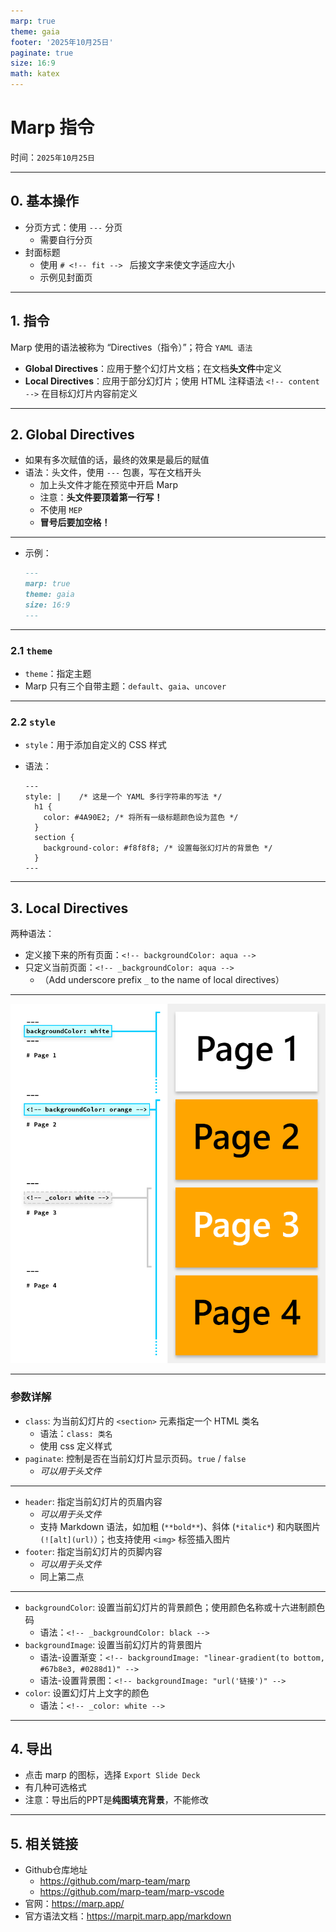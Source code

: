 ```yaml
---
marp: true
theme: gaia
footer: '2025年10月25日'
paginate: true
size: 16:9
math: katex
---
```


# <!-- fit --> Marp 指令

时间：`2025年10月25日`

---

## 0. 基本操作

- 分页方式：使用 `---` 分页
  - 需要自行分页
- 封面标题
  - 使用 `# <!-- fit --> ` 后接文字来使文字适应大小
  - 示例见封面页

---

## 1. 指令

Marp 使用的语法被称为 “Directives（指令）”；符合 `YAML 语法`

- **Global Directives**：应用于整个幻灯片文档；在文档**头文件**中定义
- **Local Directives**：应用于部分幻灯片；使用 HTML 注释语法 `<!-- content -->` 在目标幻灯片内容前定义

---

## 2. Global Directives

- 如果有多次赋值的话，最终的效果是最后的赋值
- 语法：头文件，使用 `---` 包裹，写在文档开头
  - 加上头文件才能在预览中开启 Marp
  - 注意：**头文件要顶着第一行写！**
  - 不使用 `MEP`
  - **冒号后要加空格！**

---

- 示例：

  ```markdown
  ---
  marp: true
  theme: gaia
  size: 16:9
  ---
  ```

---

### 2.1 `theme`

- `theme`：指定主题
- Marp 只有三个自带主题：`default`、`gaia`、`uncover`

---

### 2.2 `style`

- `style`：用于添加自定义的 CSS 样式
- 语法：

  ```
  ---
  style: |    /* 这是一个 YAML 多行字符串的写法 */
    h1 {
      color: #4A90E2; /* 将所有一级标题颜色设为蓝色 */
    }
    section {
      background-color: #f8f8f8; /* 设置每张幻灯片的背景色 */
    }
  ---
  ```

---

## 3. Local Directives

两种语法：

- 定义接下来的所有页面：`<!-- backgroundColor: aqua -->`
- 只定义当前页面：`<!-- _backgroundColor: aqua -->`
  - （Add underscore prefix `_` to the name of local directives）

---

![fit bg](./images/6.1-1-local_directives.png)

---

### 参数详解

- `class`: 为当前幻灯片的 `<section>` 元素指定一个 HTML 类名
  - 语法：`class: 类名`
  - 使用 css 定义样式
- `paginate`: 控制是否在当前幻灯片显示页码。`true` / `false`
  - *可以用于头文件*

---

- `header`: 指定当前幻灯片的页眉内容
  - *可以用于头文件*
  - 支持 Markdown 语法，如加粗 (`**bold**`)、斜体 (`*italic*`) 和内联图片 `(![alt](url)`）；也支持使用 `<img>` 标签插入图片
- `footer`: 指定当前幻灯片的页脚内容
  - *可以用于头文件*
  - 同上第二点

---

- `backgroundColor`: 设置当前幻灯片的背景颜色；使用颜色名称或十六进制颜色码
  - 语法：`<!-- _backgroundColor: black -->`
- `backgroundImage`: 设置当前幻灯片的背景图片
  - 语法-设置渐变：`<!-- backgroundImage: "linear-gradient(to bottom, #67b8e3, #0288d1)" -->`
  - 语法-设置背景图：`<!-- backgroundImage: "url('链接')" -->`
- `color`: 设置幻灯片上文字的颜色
  - 语法：`<!-- _color: white -->`


---

## 4. 导出

- 点击 marp 的图标，选择 `Export Slide Deck`
- 有几种可选格式
- 注意：导出后的PPT是**纯图填充背景**，不能修改

---

## 5. 相关链接

- Github仓库地址
  - https://github.com/marp-team/marp
  - https://github.com/marp-team/marp-vscode
- 官网：https://marp.app/
- 官方语法文档：https://marpit.marp.app/markdown
